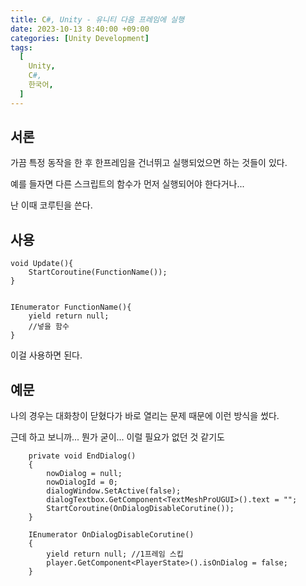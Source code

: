 ```yaml
---
title: C#, Unity - 유니티 다음 프레임에 실행
date: 2023-10-13 8:40:00 +09:00
categories: [Unity Development]
tags:
  [
    Unity,
    C#,
    한국어,
  ]
---
```


## 서론

가끔 특정 동작을 한 후 한프레임을 건너뛰고 실행되었으면 하는 것들이 있다.

예를 들자면 다른 스크립트의 함수가 먼저 실행되어야 한다거나...

난 이때 코루틴을 쓴다.

## 사용

```Csharp
void Update(){
    StartCoroutine(FunctionName());
}


IEnumerator FunctionName(){
    yield return null;
    //넣을 함수
}
```
이걸 사용하면 된다.

## 예문
나의 경우는 대화창이 닫혔다가 바로 열리는 문제 때문에 이런 방식을 썼다.

근데 하고 보니까... 뭔가 굳이... 이럴 필요가 없던 것 같기도
```Csharp
    private void EndDialog()
    {
        nowDialog = null;
        nowDialogId = 0;
        dialogWindow.SetActive(false);
        dialogTextbox.GetComponent<TextMeshProUGUI>().text = "";
        StartCoroutine(OnDialogDisableCorutine());
    }

    IEnumerator OnDialogDisableCorutine()
    {
        yield return null; //1프레임 스킵
        player.GetComponent<PlayerState>().isOnDialog = false;
    }
```